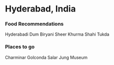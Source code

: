 # Hyderabad, India


### Food Recommendations
Hyderabadi Dum Biryani
Sheer Khurma
Shahi Tukda



### Places to go
Charminar
Golconda
Salar Jung Museum